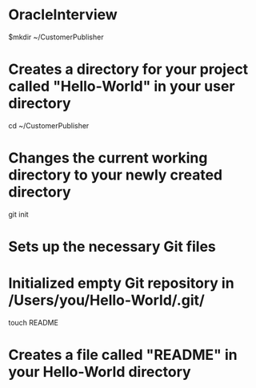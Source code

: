 OracleInterview
===============
$mkdir ~/CustomerPublisher

# Creates a directory for your project called "Hello-World" in your user directory

cd ~/CustomerPublisher
# Changes the current working directory to your newly created directory

git init
# Sets up the necessary Git files
# Initialized empty Git repository in /Users/you/Hello-World/.git/

touch README
# Creates a file called "README" in your Hello-World directory
